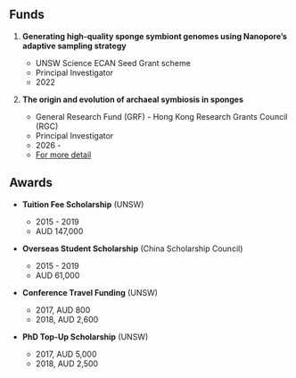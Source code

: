 Funds
---

1. **Generating high-quality sponge symbiont genomes using Nanopore’s adaptive sampling strategy**
   - UNSW Science ECAN Seed Grant scheme
   - Principal Investigator
   - 2022 


2. **The origin and evolution of archaeal symbiosis in sponges**
   - General Research Fund (GRF) - Hong Kong Research Grants Council (RGC)
   - Principal Investigator
   - 2026 - 
   - [For more detail](https://cerg1.ugc.edu.hk/cergprod/scrrm00542.jsp?proj_id=16103925&old_proj_id=null&proj_title=&isname=&ioname=weizhi&institution=&subject=&pages=1&year=&theSubmit=16103925)


Awards
---

- **Tuition Fee Scholarship** (UNSW)
   - 2015 - 2019
   - AUD 147,000


- **Overseas Student Scholarship** (China Scholarship Council)
   - 2015 - 2019
   - AUD 61,000


- **Conference Travel Funding** (UNSW)
   - 2017, AUD 800
   - 2018, AUD 2,600


- **PhD Top-Up Scholarship** (UNSW)
   - 2017, AUD 5,000
   - 2018, AUD 2,500
